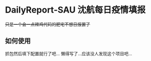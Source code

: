 # DailyReport-SAU    沈航每日疫情填报
~~只是一个会一点辣鸡代码的肥宅不想日报罢了~~
## 如何使用
抓包然后填下配置就行了吧...
懒得写了...应该没人发现这个项目吧...
